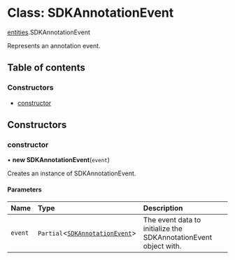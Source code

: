 # Class: SDKAnnotationEvent

[entities](./entities.md).SDKAnnotationEvent

Represents an annotation event.

## Table of contents

### Constructors

- [constructor](SDKAnnotationEvent.md#constructor)

## Constructors

### constructor

• **new SDKAnnotationEvent**(`event`)

Creates an instance of SDKAnnotationEvent.

#### Parameters

| Name | Type | Description |
| :------ | :------ | :------ |
| `event` | `Partial`<[`SDKAnnotationEvent`](SDKAnnotationEvent.md)> | The event data to initialize the SDKAnnotationEvent object with. |
